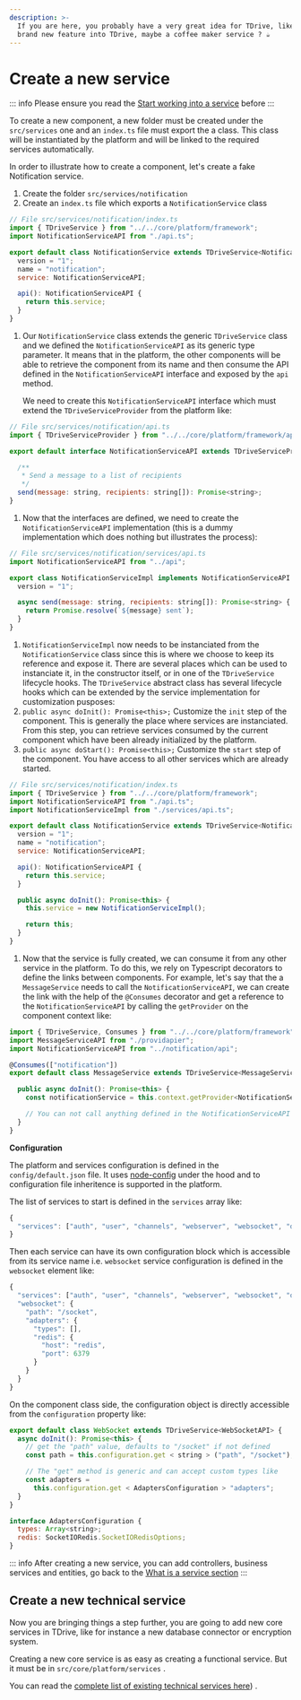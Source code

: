 ```yaml
---
description: >-
  If you are here, you probably have a very great idea for TDrive, like adding a
  brand new feature into TDrive, maybe a coffee maker service ? ☕️
---
```


# Create a new service

::: info
Please ensure you read the [Start working into a service](start-working-into-a-service.md) before
:::

To create a new component, a new folder must be created under the `src/services` one and an `index.ts` file must export the a class. This class will be instantiated by the platform and will be linked to the required services automatically.

In order to illustrate how to create a component, let's create a fake Notification service.

1. Create the folder `src/services/notification`
2. Create an `index.ts` file which exports a `NotificationService` class

```javascript
// File src/services/notification/index.ts
import { TDriveService } from "../../core/platform/framework";
import NotificationServiceAPI from "./api.ts";

export default class NotificationService extends TDriveService<NotificationServiceAPI> {
  version = "1";
  name = "notification";
  service: NotificationServiceAPI;

  api(): NotificationServiceAPI {
    return this.service;
  }
}
```

1. Our `NotificationService` class extends the generic `TDriveService` class and we defined the `NotificationServiceAPI` as its generic type parameter. It means that in the platform, the other components will be able to retrieve the component from its name and then consume the API defined in the `NotificationServiceAPI` interface and exposed by the `api` method.

   We need to create this `NotificationServiceAPI` interface which must extend the `TDriveServiceProvider` from the platform like:

```javascript
// File src/services/notification/api.ts
import { TDriveServiceProvider } from "../../core/platform/framework/api";

export default interface NotificationServiceAPI extends TDriveServiceProvider {

  /**
   * Send a message to a list of recipients
   */
  send(message: string, recipients: string[]): Promise<string>;
}
```

1. Now that the interfaces are defined, we need to create the `NotificationServiceAPI` implementation \(this is a dummy implementation which does nothing but illustrates the process\):

```javascript
// File src/services/notification/services/api.ts
import NotificationServiceAPI from "../api";

export class NotificationServiceImpl implements NotificationServiceAPI {
  version = "1";

  async send(message: string, recipients: string[]): Promise<string> {
    return Promise.resolve(`${message} sent`);
  }
}
```

1. `NotificationServiceImpl` now needs to be instanciated from the `NotificationService` class since this is where we choose to keep its reference and expose it. There are several places which can be used to instanciate it, in the constructor itself, or in one of the `TDriveService` lifecycle hooks. The `TDriveService` abstract class has several lifecycle hooks which can be extended by the service implementation for customization pusposes:
2. `public async doInit(): Promise<this>;` Customize the `init` step of the component. This is generally the place where services are instanciated. From this step, you can retrieve services consumed by the current component which have been already initialized by the platform.
3. `public async doStart(): Promise<this>;` Customize the `start` step of the component. You have access to all other services which are already started.

```javascript
// File src/services/notification/index.ts
import { TDriveService } from "../../core/platform/framework";
import NotificationServiceAPI from "./api.ts";
import NotificationServiceImpl from "./services/api.ts";

export default class NotificationService extends TDriveService<NotificationServiceAPI> {
  version = "1";
  name = "notification";
  service: NotificationServiceAPI;

  api(): NotificationServiceAPI {
    return this.service;
  }

  public async doInit(): Promise<this> {
    this.service = new NotificationServiceImpl();

    return this;
  }
}
```

1. Now that the service is fully created, we can consume it from any other service in the platform. To do this, we rely on Typescript decorators to define the links between components. For example, let's say that the a `MessageService` needs to call the `NotificationServiceAPI`, we can create the link with the help of the `@Consumes` decorator and get a reference to the `NotificationServiceAPI` by calling the `getProvider` on the component context like:

```javascript
import { TDriveService, Consumes } from "../../core/platform/framework";
import MessageServiceAPI from "./providapier";
import NotificationServiceAPI from "../notification/api";

@Consumes(["notification"])
export default class MessageService extends TDriveService<MessageServiceAPI> {

  public async doInit(): Promise<this> {
    const notificationService = this.context.getProvider<NotificationServiceAPI>("notification");

    // You can not call anything defined in the NotificationServiceAPI interface from here or from inner services by passing down the reference to notificationService.
  }
}
```

**Configuration**

The platform and services configuration is defined in the `config/default.json` file. It uses [node-config](https://github.com/lorenwest/node-config) under the hood and to configuration file inheritence is supported in the platform.

The list of services to start is defined in the `services` array like:

```javascript
{
  "services": ["auth", "user", "channels", "webserver", "websocket", "database", "realtime"]
}
```

Then each service can have its own configuration block which is accessible from its service name i.e. `websocket` service configuration is defined in the `websocket` element like:

```javascript
{
  "services": ["auth", "user", "channels", "webserver", "websocket", "orm"],
  "websocket": {
    "path": "/socket",
    "adapters": {
      "types": [],
      "redis": {
        "host": "redis",
        "port": 6379
      }
    }
  }
}
```

On the component class side, the configuration object is directly accessible from the `configuration` property like:

```javascript
export default class WebSocket extends TDriveService<WebSocketAPI> {
  async doInit(): Promise<this> {
    // get the "path" value, defaults to "/socket" if not defined
    const path = this.configuration.get < string > ("path", "/socket");

    // The "get" method is generic and can accept custom types like
    const adapters =
      this.configuration.get < AdaptersConfiguration > "adapters";
  }
}

interface AdaptersConfiguration {
  types: Array<string>;
  redis: SocketIORedis.SocketIORedisOptions;
}
```

::: info
After creating a new service, you can add controllers, business services and entities, go back to the [What is a service section](start-working-into-a-service.md)
:::

## Create a new technical service

Now you are bringing things a step further, you are going to add new core services in TDrive, like for instance a new database connector or encryption system.

Creating a new core service is as easy as creating a functional service. But it must be in `src/core/platform/services` .

You can read the [complete list of existing technical services here](platform/README.md)) .
